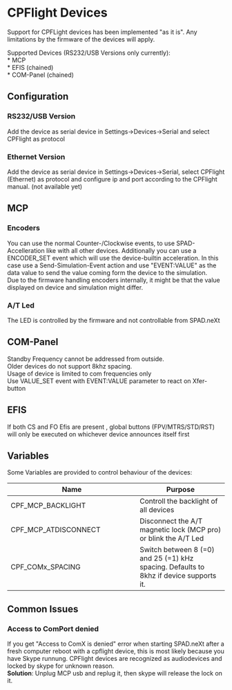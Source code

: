 # CPFlight Devices

Support for CPFLight devices has been implemented "as it is". Any limitations by the firmware of the devices will apply.

Supported Devices (RS232/USB Versions only currently):\
\* MCP\
\* EFIS (chained)\
\* COM-Panel (chained)

## Configuration

### RS232/USB Version

Add the device as serial device in Settings->Devices->Serial and select CPFlight as protocol

### Ethernet Version

Add the device as serial device in Settings->Devices->Serial, select CPFlight (Ethernet) as protocol and configure ip and port according to the CPFlight manual. (not available yet)

## MCP

### Encoders

You can use the normal Counter-/Clockwise events, to use SPAD-Accelleration like with all other devices. Additionally you can use a ENCODER\_SET event which will use the device-builtin acceleration. In this case use a Send-Simulation-Event action and use "EVENT:VALUE" as the data value to send the value coming form the device to the simulation.\
Due to the firmware handling encoders internally, it might  be that the value displayed on device and simulation might differ.

### A/T Led

The LED is controlled by the firmware and not controllable from SPAD.neXt

## COM-Panel

Standby Frequency cannot be addressed from outside.\
Older devices do not support 8khz spacing. \
Usage of device is limited to com frequencies only\
Use VALUE\_SET event with EVENT:VALUE parameter to react on Xfer-button

## EFIS

If both CS and FO Efis are present , global buttons (FPV/MTRS/STD/RST) will only be executed on whichever device announces itself first

## Variables

Some Variables are provided to control behaviour of the devices:

<table><thead><tr><th width="283">Name</th><th>Purpose</th></tr></thead><tbody><tr><td>CPF_MCP_BACKLIGHT</td><td>Controll the backlight of all devices</td></tr><tr><td>CPF_MCP_ATDISCONNECT</td><td>Disconnect the A/T magnetic lock (MCP pro) or blink the A/T Led</td></tr><tr><td>CPF_COMx_SPACING</td><td>Switch between 8 (=0) and 25 (=1) kHz spacing. Defaults to 8khz if device supports it.</td></tr></tbody></table>

## Common Issues

### Access to ComPort denied

If you get "Access to ComX is denied" error when starting SPAD.neXt after a fresh computer reboot with a cpflight device, this is most likely because you have Skype runnung. CPFlight devices are recognized as audiodevices and locked by skype for unknown reason. \
**Solution**: Unplug MCP usb and replug it, then skype will release the lock on it.
